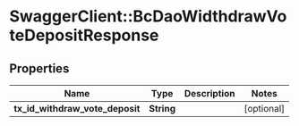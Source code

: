 # SwaggerClient::BcDaoWidthdrawVoteDepositResponse

## Properties
Name | Type | Description | Notes
------------ | ------------- | ------------- | -------------
**tx_id_withdraw_vote_deposit** | **String** |  | [optional] 



